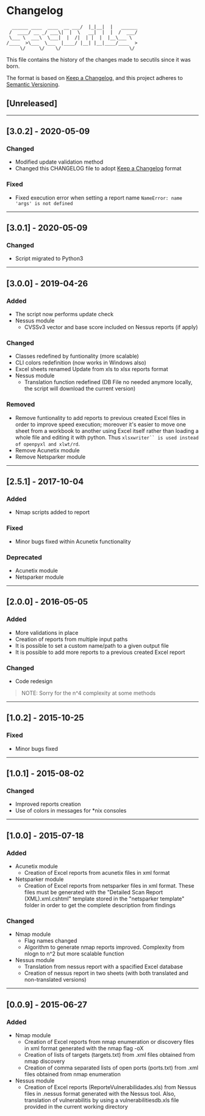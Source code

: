 # Changelog

```                             __  .__.__          
  ______ ____  ____  __ ___/  |_|__|  |   ______
 /  ____/ __ _/ ___\|  |  \   __|  |  |  /  ___/
 \___ \  ___\  \___|  |  /|  | |  |  |__\___ \ 
/____  >\___  \___  |____/ |__| |__|____/____  >
     \/     \/    \/                         \/ 
```
This file contains the history of the changes made to secutils since it was born.

The format is based on [Keep a Changelog](https://keepachangelog.com/en/1.0.0/), and this project adheres to [Semantic Versioning](https://semver.org/spec/v2.0.0.html).

## [Unreleased]

---
## [3.0.2] - 2020-05-09
### Changed
- Modified update validation method
- Changed this CHANGELOG file to adopt [Keep a Changelog](https://keepachangelog.com/en/1.0.0/) format

### Fixed
- Fixed execution error when setting a report name `NameError: name 'args' is not defined`

---
## [3.0.1] - 2020-05-09
### Changed
- Script migrated to Python3 

---
## [3.0.0] - 2019-04-26
### Added
- The script now performs update check  
- Nessus module
	- CVSSv3 vector and base score included on Nessus reports (if apply)

### Changed
- Classes redefined by funtionality (more scalable)
- CLI colors redefinition (now works in Windows also)
- Excel sheets renamed
Update from xls to xlsx reports format
- Nessus module
	- Translation function redefined (DB File no needed anymore locally, the script will download the current version)  

### Removed
- Remove funtionality to add reports to previous created Excel files in order to improve speed execution; moreover it's easier to move one sheet from a workbook to another using Excel itself rather than loading a whole file and editing it with python. Thus `xlsxwriter`` is used instead of openpyxl and xlwt/rd`.
- Remove Acunetix module
- Remove Netsparker module

---
## [2.5.1] - 2017-10-04
### Added
- Nmap scripts added to report  

### Fixed
- Minor bugs fixed within Acunetix functionality  

### Deprecated
- Acunetix module
- Netsparker module

---
## [2.0.0] - 2016-05-05
### Added
- More validations in place  
- Creation of reports from multiple input paths  
- It is possible to set a custom name/path to a given output file  
- It is possible to add more reports to a previous created Excel report 

### Changed
- Code redesign  
 
> NOTE: Sorry for the n^4 complexity at some methods

---
## [1.0.2] - 2015-10-25
### Fixed
- Minor bugs fixed

---
## [1.0.1] - 2015-08-02
### Changed
- Improved reports creation  
- Use of colors in messages for \*nix consoles  

---
## [1.0.0] - 2015-07-18
### Added
- Acunetix module
	- Creation of Excel reports from acunetix files in xml format  
- Netsparker module
	- Creation of Excel reports from netsparker files in xml format. These files must be generated with the "Detailed Scan Report (XML).xml.cshtml" template stored in the "netsparker template" folder in order to get the complete description from findings 

### Changed
- Nmap module
	- Flag names changed 
	- Algorithm to generate nmap reports improved. Complexity from nlogn to n^2 but more scalable function  
- Nessus module
	- Translation from nessus report with a spacified Excel database  
	- Creation of nessus report in two sheets (with both translated and non-translated versions) 
 
---
## [0.0.9] - 2015-06-27
### Added
- Nmap module
	- Creation of Excel reports from nmap enumeration or discovery files in xml format generated with the nmap flag -oX
	- Creation of lists of targets (targets.txt) from .xml files obtained from nmap discovery  
	- Creation of comma separated lists of open ports (ports.txt) from .xml files obtained from nmap enumeration  
- Nessus module
	- Creation of Excel reports (ReporteVulnerabilidades.xls) from Nessus files in .nessus format generated with the Nessus tool. Also, translation of vulnerabilitis by using a vulnerabilitiesdb.xls file provided in the current working directory  
